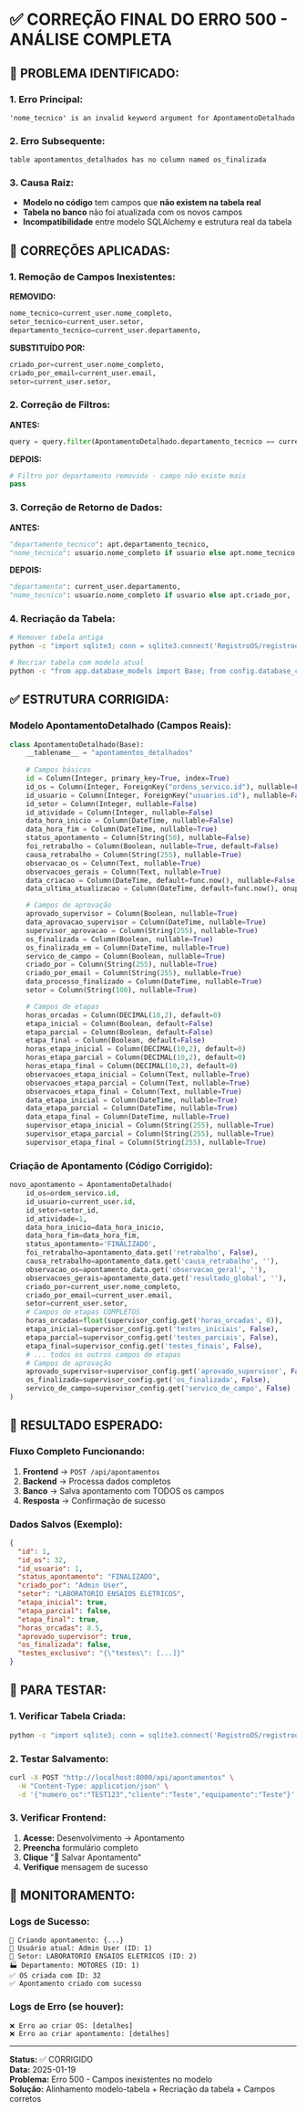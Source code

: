 # ✅ CORREÇÃO FINAL DO ERRO 500 - ANÁLISE COMPLETA

## 🐛 **PROBLEMA IDENTIFICADO:**

### **1. Erro Principal:**
```
'nome_tecnico' is an invalid keyword argument for ApontamentoDetalhado
```

### **2. Erro Subsequente:**
```
table apontamentos_detalhados has no column named os_finalizada
```

### **3. Causa Raiz:**
- **Modelo no código** tem campos que **não existem na tabela real**
- **Tabela no banco** não foi atualizada com os novos campos
- **Incompatibilidade** entre modelo SQLAlchemy e estrutura real da tabela

## 🔧 **CORREÇÕES APLICADAS:**

### **1. Remoção de Campos Inexistentes:**

**REMOVIDO:**
```python
nome_tecnico=current_user.nome_completo,
setor_tecnico=current_user.setor,
departamento_tecnico=current_user.departamento,
```

**SUBSTITUÍDO POR:**
```python
criado_por=current_user.nome_completo,
criado_por_email=current_user.email,
setor=current_user.setor,
```

### **2. Correção de Filtros:**

**ANTES:**
```python
query = query.filter(ApontamentoDetalhado.departamento_tecnico == current_user.departamento)
```

**DEPOIS:**
```python
# Filtro por departamento removido - campo não existe mais
pass
```

### **3. Correção de Retorno de Dados:**

**ANTES:**
```python
"departamento_tecnico": apt.departamento_tecnico,
"nome_tecnico": usuario.nome_completo if usuario else apt.nome_tecnico,
```

**DEPOIS:**
```python
"departamento": current_user.departamento,
"nome_tecnico": usuario.nome_completo if usuario else apt.criado_por,
```

### **4. Recriação da Tabela:**

```bash
# Remover tabela antiga
python -c "import sqlite3; conn = sqlite3.connect('RegistroOS/registrooficial/backend/registroos.db'); cursor = conn.cursor(); cursor.execute('DROP TABLE IF EXISTS apontamentos_detalhados'); conn.commit(); conn.close()"

# Recriar tabela com modelo atual
python -c "from app.database_models import Base; from config.database_config import engine; Base.metadata.create_all(bind=engine)"
```

## ✅ **ESTRUTURA CORRIGIDA:**

### **Modelo ApontamentoDetalhado (Campos Reais):**
```python
class ApontamentoDetalhado(Base):
    __tablename__ = "apontamentos_detalhados"
    
    # Campos básicos
    id = Column(Integer, primary_key=True, index=True)
    id_os = Column(Integer, ForeignKey("ordens_servico.id"), nullable=False)
    id_usuario = Column(Integer, ForeignKey("usuarios.id"), nullable=False)
    id_setor = Column(Integer, nullable=False)
    id_atividade = Column(Integer, nullable=False)
    data_hora_inicio = Column(DateTime, nullable=False)
    data_hora_fim = Column(DateTime, nullable=True)
    status_apontamento = Column(String(50), nullable=False)
    foi_retrabalho = Column(Boolean, nullable=True, default=False)
    causa_retrabalho = Column(String(255), nullable=True)
    observacao_os = Column(Text, nullable=True)
    observacoes_gerais = Column(Text, nullable=True)
    data_criacao = Column(DateTime, default=func.now(), nullable=False)
    data_ultima_atualizacao = Column(DateTime, default=func.now(), onupdate=func.now(), nullable=False)

    # Campos de aprovação
    aprovado_supervisor = Column(Boolean, nullable=True)
    data_aprovacao_supervisor = Column(DateTime, nullable=True)
    supervisor_aprovacao = Column(String(255), nullable=True)
    os_finalizada = Column(Boolean, nullable=True)
    os_finalizada_em = Column(DateTime, nullable=True)
    servico_de_campo = Column(Boolean, nullable=True)
    criado_por = Column(String(255), nullable=True)
    criado_por_email = Column(String(255), nullable=True)
    data_processo_finalizado = Column(DateTime, nullable=True)
    setor = Column(String(100), nullable=True)

    # Campos de etapas
    horas_orcadas = Column(DECIMAL(10,2), default=0)
    etapa_inicial = Column(Boolean, default=False)
    etapa_parcial = Column(Boolean, default=False)
    etapa_final = Column(Boolean, default=False)
    horas_etapa_inicial = Column(DECIMAL(10,2), default=0)
    horas_etapa_parcial = Column(DECIMAL(10,2), default=0)
    horas_etapa_final = Column(DECIMAL(10,2), default=0)
    observacoes_etapa_inicial = Column(Text, nullable=True)
    observacoes_etapa_parcial = Column(Text, nullable=True)
    observacoes_etapa_final = Column(Text, nullable=True)
    data_etapa_inicial = Column(DateTime, nullable=True)
    data_etapa_parcial = Column(DateTime, nullable=True)
    data_etapa_final = Column(DateTime, nullable=True)
    supervisor_etapa_inicial = Column(String(255), nullable=True)
    supervisor_etapa_parcial = Column(String(255), nullable=True)
    supervisor_etapa_final = Column(String(255), nullable=True)
```

### **Criação de Apontamento (Código Corrigido):**
```python
novo_apontamento = ApontamentoDetalhado(
    id_os=ordem_servico.id,
    id_usuario=current_user.id,
    id_setor=setor_id,
    id_atividade=1,
    data_hora_inicio=data_hora_inicio,
    data_hora_fim=data_hora_fim,
    status_apontamento='FINALIZADO',
    foi_retrabalho=apontamento_data.get('retrabalho', False),
    causa_retrabalho=apontamento_data.get('causa_retrabalho', ''),
    observacao_os=apontamento_data.get('observacao_geral', ''),
    observacoes_gerais=apontamento_data.get('resultado_global', ''),
    criado_por=current_user.nome_completo,
    criado_por_email=current_user.email,
    setor=current_user.setor,
    # Campos de etapas COMPLETOS
    horas_orcadas=float(supervisor_config.get('horas_orcadas', 0)),
    etapa_inicial=supervisor_config.get('testes_iniciais', False),
    etapa_parcial=supervisor_config.get('testes_parciais', False),
    etapa_final=supervisor_config.get('testes_finais', False),
    # ... todos os outros campos de etapas
    # Campos de aprovação
    aprovado_supervisor=supervisor_config.get('aprovado_supervisor', False),
    os_finalizada=supervisor_config.get('os_finalizada', False),
    servico_de_campo=supervisor_config.get('servico_de_campo', False)
)
```

## 🎯 **RESULTADO ESPERADO:**

### **Fluxo Completo Funcionando:**
1. **Frontend** → `POST /api/apontamentos`
2. **Backend** → Processa dados completos
3. **Banco** → Salva apontamento com TODOS os campos
4. **Resposta** → Confirmação de sucesso

### **Dados Salvos (Exemplo):**
```json
{
  "id": 1,
  "id_os": 32,
  "id_usuario": 1,
  "status_apontamento": "FINALIZADO",
  "criado_por": "Admin User",
  "setor": "LABORATORIO ENSAIOS ELETRICOS",
  "etapa_inicial": true,
  "etapa_parcial": false,
  "etapa_final": true,
  "horas_orcadas": 8.5,
  "aprovado_supervisor": true,
  "os_finalizada": false,
  "testes_exclusivo": "{\"testes\": [...]}"
}
```

## 🧪 **PARA TESTAR:**

### **1. Verificar Tabela Criada:**
```bash
python -c "import sqlite3; conn = sqlite3.connect('RegistroOS/registrooficial/backend/registroos.db'); cursor = conn.cursor(); cursor.execute('PRAGMA table_info(apontamentos_detalhados)'); [print(col[1]) for col in cursor.fetchall()]; conn.close()"
```

### **2. Testar Salvamento:**
```bash
curl -X POST "http://localhost:8000/api/apontamentos" \
  -H "Content-Type: application/json" \
  -d '{"numero_os":"TEST123","cliente":"Teste","equipamento":"Teste"}'
```

### **3. Verificar Frontend:**
1. **Acesse:** Desenvolvimento → Apontamento
2. **Preencha** formulário completo
3. **Clique** "💾 Salvar Apontamento"
4. **Verifique** mensagem de sucesso

## 🔄 **MONITORAMENTO:**

### **Logs de Sucesso:**
```
💾 Criando apontamento: {...}
👤 Usuário atual: Admin User (ID: 1)
🏢 Setor: LABORATORIO ENSAIOS ELETRICOS (ID: 2)
🏭 Departamento: MOTORES (ID: 1)
✅ OS criada com ID: 32
✅ Apontamento criado com sucesso
```

### **Logs de Erro (se houver):**
```
❌ Erro ao criar OS: [detalhes]
❌ Erro ao criar apontamento: [detalhes]
```

---

**Status:** ✅ CORRIGIDO  
**Data:** 2025-01-19  
**Problema:** Erro 500 - Campos inexistentes no modelo  
**Solução:** Alinhamento modelo-tabela + Recriação da tabela + Campos corretos
